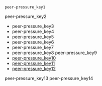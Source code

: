 ```ngMeta
peer-pressure_key1
```

peer-pressure_key2
* peer-pressure_key3
* peer-pressure_key4
* peer-pressure_key5
* peer-pressure_key6
* peer-pressure_key7
* peer-pressure_key8
peer-pressure_key9
* [peer-pressure_key10](https://www.verywellmind.com/what-is-peer-pressure-22246)
* [peer-pressure_key11](https://kidshelpline.com.au/teens/issues/peer-pressure-and-fitting)
* [peer-pressure_key12](http://www.safeteens.org/relationships/peer-pressure/)



peer-pressure_key13
peer-pressure_key14
